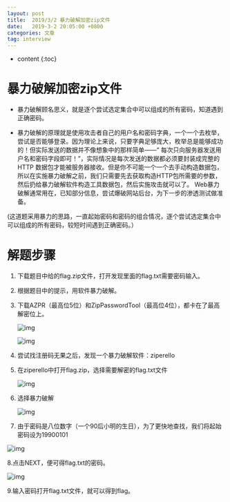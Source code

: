 ```yaml
---
layout: post
title:  2019/3/2 暴力破解加密zip文件
date:   2019-3-2 20:05:00 +0800
categories: 文章
tag: interview
---
```


* content
{:toc}



暴力破解加密zip文件
====================================
-  暴力破解顾名思义，就是逐个尝试选定集合中可以组成的所有密码，知道遇到正确密码。

- 暴力破解的原理就是使用攻击者自己的用户名和密码字典，一个一个去枚举，尝试是否能够登录。因为理论上来说，只要字典足够庞大，枚举总是能够成功的！但实际发送的数据并不像想象中的那样简单——“ 每次只向服务器发送用户名和密码字段即可！”，实际情况是每次发送的数据都必须要封装成完整的 HTTP 数据包才能被服务器接收。但是你不可能一个一个去手动构造数据包，所以在实施暴力破解之前，我们只需要先去获取构造HTTP包所需要的参数，然后扔给暴力破解软件构造工具数据包，然后实施攻击就可以了。
  Web暴力破解通常用在，已知部分信息，尝试爆破网站后台，为下一步的渗透测试做准备。

(这道题采用暴力的思路，一直起始密码和密码的组合情况，逐个尝试选定集合中可以组成的所有密码，较短时间遇到正确密码。）


# 解题步骤

1. 下载题目中给的flag.zip文件，打开发现里面的flag.txt需要密码输入。

2. 根据题目中的提示，用软件暴力破解。

3. 下载AZPR（最高位5位）和ZipPasswordTool（最高位4位），都卡在了最高解密位上。

   ![img](https://wx1.sinaimg.cn/mw1024/0066mMjily1g0oownyjikj30cn08k74r.jpg)

   ![img](https://wx1.sinaimg.cn/mw1024/0066mMjily1g0oovtvormj30ev0b3jrm.jpg)

4. 尝试找注册码无果之后，发现一个暴力破解软件：ziperello

5. 在ziperello中打开flag.zip，选择需要解密的flag.txt文件

   ![img](https://wx3.sinaimg.cn/mw1024/0066mMjily1g0oovpdshjj30m60b9q3v.jpg)

6. 选择暴力破解

   ![img](https://wx4.sinaimg.cn/mw1024/0066mMjily1g0oovlfjgzj30m60b9mym.jpg)

7. 由于密码是八位数字（一个90后小明的生日），为了更快地查找，我们将起始密码设为19900101

![img](https://wx1.sinaimg.cn/mw1024/0066mMjily1g0oovhlercj30m60b90tu.jpg)

8.点击NEXT，便可得flag.txt的密码。

![img](https://wx4.sinaimg.cn/mw1024/0066mMjily1g0oovdbbiwj30er0a1gma.jpg)

9.输入密码打开flag.txt文件，就可以得到flag。